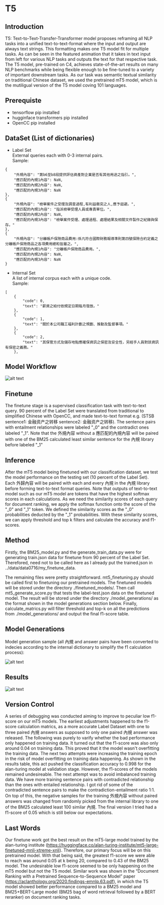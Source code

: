 # T5

## Introduction

T5: Text-to-Text-Transfer-Transformer model proposes reframing all NLP tasks into a unified text-to-text-format where the input and output are always text strings. This formatting makes one T5 model fit for multiple tasks. As can be seen in the featured animation that it takes in text input from left for various NLP tasks and outputs the text for that respective task. The T5 model, pre-trained on C4, achieves state-of-the-art results on many NLP benchmarks while being flexible enough to be fine-tuned to a variety of important downstream tasks. As our task was semantic textual similarity on traditional Chinese dataset, we used the pretrained mT5 model, which is the mutiligual version of the T5 model coving 101 languages.

## Prerequiste
* tensorflow pip installed
* hugginface transformers pip installed
* OpenCC pip installed

## DataSet (List of dictionaries)

* Label Set \
External queries each with 0-3 internal pairs. \
Sample:
```
{
    "外規內容": "第b6至b8段提供評估資產對企業是否有其他用途之指引。",
    "應匹配的內規1內容": NaN,
    "應匹配的內規2內容": NaN,
    "應匹配的內規3內容": NaN
},
{
    "外規內容": "檢舉案件之受理及調查過程,有利益衝突之人,應予迴避。",
    "應匹配的內規1內容": "指派檢舉受理人員或專責單位。",
    "應匹配的內規2內容": NaN,
    "應匹配的內規3內容": "檢舉案件受理、處理過程、處理結果及相關文件製作之紀錄與保存。"
},
{
    "外規內容": "分離帳戶保險商品費用:係凡符合國際財務報導準則第四號保險合約定義之分離帳戶保險商品之各項費用總和皆屬之。",
    "應匹配的內規1內容": "分離帳戶保險商品費用。",
    "應匹配的內規2內容": NaN,
    "應匹配的內規3內容": NaN
}
```
* Internal Set \
A list of internal corpus each with a unique code. \
Sample:
```
[
    {
        "code": 0,
        "text": "薪資之給付依規定日期每月發放。"
    },
    {
        "code": 1,
        "text": "關於本公司職工福利計劃之規劃、推動及監督事項。"
    },
    {
        "code": 2,
        "text": "其保管方式及儲存地點應確保資訊之保密及安全性，另經手人員對該資訊有保密之義務。"
    },
```
## Model Workflow
![alt text](https://github.com/henry09027/T5/blob/main/photo/Screen%20Shot%202021-09-07%20at%201.56.47%20PM.png)

## Finetune

The finetune stage is a supervised classification task with text-to-text query. 90 percent of the Label Set were translated from traditional to simplified Chinese with OpenCC, and made text-to-text format e.g. (STSB sentence1: 金融资产之转移 sentence2: 金融资产之转移). The sentence pairs with entailment relationships were labeled "_0" and the contradict ones labeled "_1". Note that the 外規內容 without a 應匹配的內規內容 will be paired with one of the BM25 calculated least similar sentence for the 內規 library before labeled "_1"

## Inference

After the mT5 model being finetuned with our classification dataset, we test the model performance on the testing set (10 percent of the Label Set). Each 外歸內容 will be paired with each and every 內規 in the 內規 library before forming text-to-text format queries. Note that outputs of text-to-text model such as our mT5 model are tokens that have the highest softmax scores in each calculations. As we need the similarity scores of each query for document ranking, we apply the softmax function onto the score of the "_0" and "_1" token. We defined the similarity scores as the "_0" probabilities deducted by the "_1" probabilities. With these similarity scores, we can apply threshold and top k filters and calculate the accuracy and f1-scores.

## Method

Firstly, the BM25_model.py and the generate_train_data.py were for generating train.json data for finetune from 90 percent of the Label Set. Therefored, need not to be called here as I already put the trained.json in ../data/data0716/my_finetune_data. 

The remaining files were pretty straightforward. mt5_finetuning.py should be called first to finetuning our pretrained models. The finetuned models will be stored under the directory ./finetuned_models/. Then call mt5_generate_score.py that tests the label-test.json data on the finetuned model. The result will be stored under the directory ./model_generations/ as the format shown in the model generations section below. Finally, calculate_matrics.py will filter threshold and top-k on all the predictions from ./model_generations/ and output the final f1-score table.  

## Model Generations
Model generation sample (all 內規 and answer pairs have been converted to indecies according to the internal dictionary to simplify the f1 calculation process):

![alt text](https://github.com/henry09027/T5/blob/main/photo/Screen%20Shot%202021-09-08%20at%209.58.12%20PM.png)

## Results

![alt text](https://github.com/henry09027/T5/blob/main/photo/image.png)

## Version Control

A series of debugging was conducted aiming to improve to peculiar low f1-score on our mT5 models. The earliest adjustments happened to the f1-score calculation matrics, as a more accurate Label Dataset with one to three paired 內規 answers as supposed to only one paired 內規 answer was released. The following was purely to varify whether the bad performance only happened on training data. It turned out that the f1-score was also only around 0.04 on training data. This proved that it the model wasn't overfitting the training data. The next two attempts were increasing the training epoch in the risk of model overfitting on training data happening. As shown in the results table, this act pushed the classification accuracy to 0.998 for the alan-turing model at validation stage. However, the f1-scores of the models remained undesireable. The next attempt was to avoid imbalanced training data. We have more training sentence pairs with contradicted relationship than the ones with entailed relationship. I got rid of some of the contradicted sentence pairs to make the contradiction-entailment ratio 1:1. On top of this, the negative samples for the training 外規內容 without paired answers was changed from randomly picked from the internal library to one of the BM25 calculated least 100  similar 內規. The final version I tried had a f1-score of 0.05 which is still below our expectations.

## Last Words

Our finetune work got the best result on the mT5-large model trained by the alan-turing institute (https://huggingface.co/alan-turing-institute/mt5-large-finetuned-mnli-xtreme-xnli). Therefore, our primary focus will be on this pretrained model. With that being said, the greatest f1-score we were able to reach was around 0.05 at k being 20, compared to 0.43 of the BM25 model. The undesirable low f1-score seemed to be only happening on the mT5 model but not the T5 model. Similar work was shown in the “Document Ranking with a Pretrained Sequence-to-Sequence Model” paper (https://aclanthology.org/2020.findings-emnlp.63.pdf), in which the T5 model showed better performance compared to a BM25 model and BM25+BERT-Large model (BM25 bag of word retrieval followed by a BERT reranker) on document ranking tasks.
